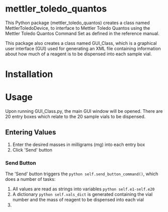 # mettler_toledo_quantos

This Python package (mettler_toledo_quantos) creates a class named
MettlerToledoDevice, to interface to Mettler Toledo Quantos using the Mettler 
Toledo Quantos Command Set as defined in the reference manual.

This package also creates a class named GUI_Class, which is a graphical
user interface (GUI) used for generating an XML file containing information 
about how much of a reagent is to be dispensed into each sample vial.

# Installation

# Usage
Upon running GUI_Class.py, the main GUI window will be opened. There are 20
entry boxes which relate to the 20 sample vials to be dispensed.

## Entering Values
1) Enter the desired masses in milligrams (mg) into each entry box
2) Click 'Send' button

### Send Button
The 'Send' button triggers the ```python self.send_button_command()```, 
which does a number of tasks:
1) All values are read as strings into variables ```python self.e1-self.e20```
2) A dictionary ```python self.vals_dict``` is generated containing the vial
number and the mass of reagent to be dispensed into each vial
3) 
